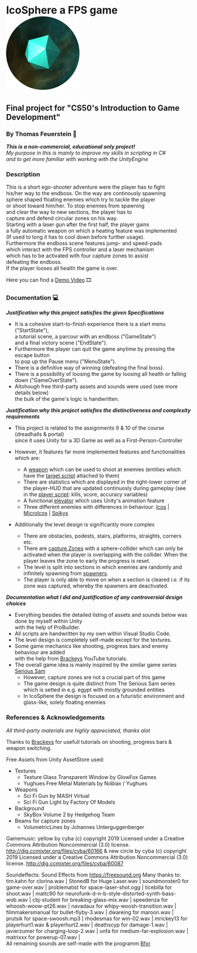 # IcoSphere a FPS game <img src="/Images/IcoLogo.png" alt="drawing" width="200"/>
## Final project for "CS50's Introduction to Game Development"
### By Thomas Feuerstein :bearded_person:

***This is a non-commercial, educational only project!***<br>
*My purpose in this is mainly to improve my skills in scripting in C#*<br>
*and to get more familiar with working with the UnityEngine*

### Description
This is a short ego-shooter adventure were the player has to fight<br>
his/her way to the endboss. On the way are continously spawning <br>
sphere shaped floating enemies which try to tackle the player<br> 
or shoot toward him/her. To stop enemies from spawning<br>
and clear the way to new sections, the player has to<br>
capture and defend circular zones on his way.<br>
Starting with a laser gun after the first half, the player gains <br> 
a fully automatic weapon on which a heating feature was implemented <br>
(If used to long it has to cool down before further usage).<br>
Furthermore the endboss scene features jump- and speed-pads<br>
which interact with the FPS controller and a laser mechanism<br>
which has to be activated with four capture zones to assist<br>
defeating the endboss.<br>
If the player looses all health the game is over.

Here you can find a [Demo Video](https://youtu.be/8VxhTAMiaAw) :film_strip:

### Documentation :computer:

***Justification why this project satisfies the given Specifications***
- It is a cohesive start-to-finish experience there is a start menu ("StartState"),<br>
a tutorial scene, a parcour with an endboss ("GameState")<br> 
and a final victory scene ("EndState"). 
- Furthermore the player can quit the game anytime by pressing the escape button<br>
to pop up the Pause menu ("MenuState").
- There is a definitive way of winning (defeating the final boss).
- There is a possibility of loosing the game by loosing all health or falling down ("GameOverState").
- Altohough free third-party assets and sounds were used (see more details below)<br>
the bulk of the game's logic is handwritten.

***Justification why this project satisfies the distinctiveness and complexity requirements***
- This project is related to the assignments 9 & 10 of the course (dreadhalls & portal)<br>
since it uses Unity for a 3D Game as well as a First-Person-Controller
- However, it features far more implemented features and functionalities which are:
    - A [weapon](/Assets/Scripts/Weapon/Gun.cs) which can be used to shoot at enemies (entities which have the [target script](/Assets/Scripts/Weapon/Target.cs) attached to them)
    - There are statistics which are displayed in the right-lower corner of the player-HUD
    that are updated continuosly during gameplay (see in the [player script](/Assets/Scripts/Player.cs): kills, score, accuracy variables)
    - A functional [elevator](/Assets/Scripts/World/ElevatorButton.cs) which uses Unity's animation feature
    - Three different enemies with differences in behaviour:
    [Icos](/Assets/Scripts/Entities/IcoCode.cs) | [MicroIcos](/Assets/Scripts/Entities/MicroIcoCode.cs) | [Spikys](/Assets/Scripts/Entities/SpikyCode.cs)

- Additionally the level design is significantly more complex
    - There are obstacles, podests, stairs, platforms, straights, corners etc.
    - There are [capture Zones](/Assets/Scripts/World/CaptureZoneCode.cs) with a sphere-collider which can only be 
    activated when the player is overlapping with the collider. When the player leaves the zone to early the progress is reset.
    - The level is split into sections in which enemies are randomly and infinitely spawning from [spawners](/Assets/Scripts/Entities/IcoSpawner.cs).
    - The player is only able to move on when a section is cleared _i.e._ if its zone was captured, whereby the spawners are deactivated.

***Documentation what I did and justification of any controversial design choices***
- Everything besides the detailed listing of assets and sounds below was done by myself within Unity<br> 
with the help of ProBuilder.
- All scripts are handwritten by my own within Visual Studio Code.
- The level design is completely self-made except for the textures.
- Some game mechanics like shooting, progress bars and enemy behaviour are added<br> 
with the help from [Brackeys](https://www.youtube.com/channel/UCYbK_tjZ2OrIZFBvU6CCMiA) YouTube tutorials.
- The overall game idea is mainly inspired by the similar game series [Serious Sam](https://en.wikipedia.org/wiki/Serious_Sam)
    - However, capture zones are not a crucial part of this game
    - The game design is quite distinct from The Serious Sam series which is setted in e.g. egypt with mostly grounded entities
    - In IcoSphere the design is focused on a futuristic environment and glass-like, solely floating enemies 


### References & Acknowledgements

_All third-party materials are highly appreciated, thanks alot_

Thanks to [Brackeys](https://www.youtube.com/channel/UCYbK_tjZ2OrIZFBvU6CCMiA) for usefull tutorials
on shooting, progress bars & weapon switching.


Free Assets from Unity AssetStore used:
- Textures
    - Texture Glass Transparent Window by GlowFox Games
    - Yughues Free Metal Materials by Nobiax / Yughues
- Weapons
    - Sci Fi Gun by MASH Virtual
    - Sci Fi Gun Light by Factory Of Models
- Background
    - SkyBox Volume 2 by Hedgehog Team
- Beams for capture zones
    - VolumetricLines by Johannes Unterguggenberger

Gamemusic:
yellow by cyba (c) 
copyright 2019 Licensed under 
a Creative Commons Attribution Noncommercial (3.0) license.
http://dig.ccmixter.org/files/cyba/60166 
& new circle by cyba (c) 
copyright 2019 Licensed under 
a Creative Commons Attribution Noncommercial  (3.0) license. 
http://dig.ccmixter.org/files/cyba/60087

Soundeffects:
Sound Effects from https://freesound.org
Many thanks to: 
tim.kahn for clorina.wav | StonedB for Huge Laser.wav | 
soundmonster0 for game-over.wav | problematist for space-laser-shot.ogg |
ticebilla for shoot.wav | mattc90 for neurofunk-d-n-b-style-distorted-synth-bass-wob.wav |
cbj-student for breaking-glass-mix.wav | speedenza for whoosh-woow-pt26.wav |
navadaux for whipy-woosh-transition.wav | filmmakersmanual for bullet-flyby-3.wav |
dwareing for maroon.wav | prutsik for space-swoosh.mp3 | rhodesmas for win-02.wav |
mrickey13 for playerhurt1.wav & playerhurt2.wav | deathscyp for damage-1.wav |
javierzumer for charging-loop-2.wav | unfa for medium-far-explosion.wav |
matrixxx for powerup-07.wav |<br>
All remaining sounds are self-made with the programm [Bfxr](https://www.bfxr.net/)
